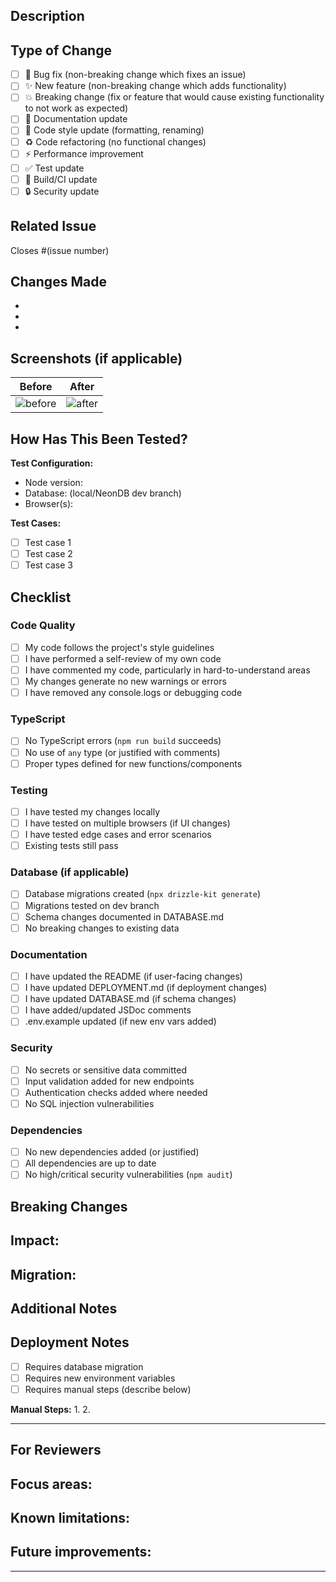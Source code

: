 ## Description

<!-- Provide a brief description of the changes in this PR -->

## Type of Change

<!-- Mark the relevant option with an 'x' -->

- [ ] 🐛 Bug fix (non-breaking change which fixes an issue)
- [ ] ✨ New feature (non-breaking change which adds functionality)
- [ ] 💥 Breaking change (fix or feature that would cause existing functionality to not work as expected)
- [ ] 📝 Documentation update
- [ ] 🎨 Code style update (formatting, renaming)
- [ ] ♻️ Code refactoring (no functional changes)
- [ ] ⚡ Performance improvement
- [ ] ✅ Test update
- [ ] 🔧 Build/CI update
- [ ] 🔒 Security update

## Related Issue

<!-- Link to the issue this PR addresses -->

Closes #(issue number)

## Changes Made

<!-- List the main changes you made -->

-
-
-

## Screenshots (if applicable)

<!-- Add screenshots to help reviewers understand your changes -->

| Before | After |
|--------|-------|
| ![before](url) | ![after](url) |

## How Has This Been Tested?

<!-- Describe the tests you ran to verify your changes -->

**Test Configuration:**
- Node version:
- Database: (local/NeonDB dev branch)
- Browser(s):

**Test Cases:**
- [ ] Test case 1
- [ ] Test case 2
- [ ] Test case 3

## Checklist

<!-- Mark completed items with an 'x' -->

### Code Quality
- [ ] My code follows the project's style guidelines
- [ ] I have performed a self-review of my own code
- [ ] I have commented my code, particularly in hard-to-understand areas
- [ ] My changes generate no new warnings or errors
- [ ] I have removed any console.logs or debugging code

### TypeScript
- [ ] No TypeScript errors (`npm run build` succeeds)
- [ ] No use of `any` type (or justified with comments)
- [ ] Proper types defined for new functions/components

### Testing
- [ ] I have tested my changes locally
- [ ] I have tested on multiple browsers (if UI changes)
- [ ] I have tested edge cases and error scenarios
- [ ] Existing tests still pass

### Database (if applicable)
- [ ] Database migrations created (`npx drizzle-kit generate`)
- [ ] Migrations tested on dev branch
- [ ] Schema changes documented in DATABASE.md
- [ ] No breaking changes to existing data

### Documentation
- [ ] I have updated the README (if user-facing changes)
- [ ] I have updated DEPLOYMENT.md (if deployment changes)
- [ ] I have updated DATABASE.md (if schema changes)
- [ ] I have added/updated JSDoc comments
- [ ] .env.example updated (if new env vars added)

### Security
- [ ] No secrets or sensitive data committed
- [ ] Input validation added for new endpoints
- [ ] Authentication checks added where needed
- [ ] No SQL injection vulnerabilities

### Dependencies
- [ ] No new dependencies added (or justified)
- [ ] All dependencies are up to date
- [ ] No high/critical security vulnerabilities (`npm audit`)

## Breaking Changes

<!-- If this is a breaking change, describe the impact and migration path -->

**Impact:**
-

**Migration:**
-

## Additional Notes

<!-- Any additional information for reviewers -->

## Deployment Notes

<!-- Special instructions for deployment (if any) -->

- [ ] Requires database migration
- [ ] Requires new environment variables
- [ ] Requires manual steps (describe below)

**Manual Steps:**
1.
2.

---

## For Reviewers

<!-- Help reviewers know what to focus on -->

**Focus areas:**
-

**Known limitations:**
-

**Future improvements:**
-

---

<!-- Thank you for contributing to No One Will Pay! ⚡ -->
